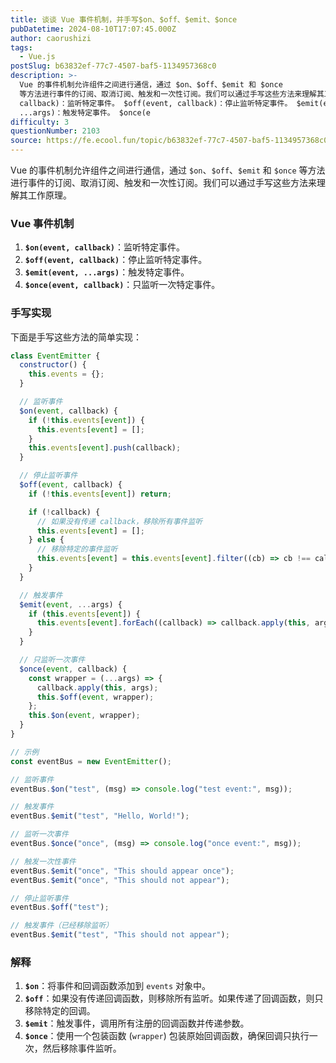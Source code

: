 ```yaml
---
title: 谈谈 Vue 事件机制，并手写$on、$off、$emit、$once
pubDatetime: 2024-08-10T17:07:45.000Z
author: caorushizi
tags:
  - Vue.js
postSlug: b63832ef-77c7-4507-baf5-1134957368c0
description: >-
  Vue 的事件机制允许组件之间进行通信，通过 $on、$off、$emit 和 $once
  等方法进行事件的订阅、取消订阅、触发和一次性订阅。我们可以通过手写这些方法来理解其工作原理。 Vue 事件机制 $on(event,
  callback)：监听特定事件。 $off(event, callback)：停止监听特定事件。 $emit(event,
  ...args)：触发特定事件。 $once(e
difficulty: 3
questionNumber: 2103
source: https://fe.ecool.fun/topic/b63832ef-77c7-4507-baf5-1134957368c0
---
```


Vue 的事件机制允许组件之间进行通信，通过 `$on`、`$off`、`$emit` 和 `$once` 等方法进行事件的订阅、取消订阅、触发和一次性订阅。我们可以通过手写这些方法来理解其工作原理。

### Vue 事件机制

1. **`$on(event, callback)`**：监听特定事件。
2. **`$off(event, callback)`**：停止监听特定事件。
3. **`$emit(event, ...args)`**：触发特定事件。
4. **`$once(event, callback)`**：只监听一次特定事件。

### 手写实现

下面是手写这些方法的简单实现：

```javascript
class EventEmitter {
  constructor() {
    this.events = {};
  }

  // 监听事件
  $on(event, callback) {
    if (!this.events[event]) {
      this.events[event] = [];
    }
    this.events[event].push(callback);
  }

  // 停止监听事件
  $off(event, callback) {
    if (!this.events[event]) return;

    if (!callback) {
      // 如果没有传递 callback，移除所有事件监听
      this.events[event] = [];
    } else {
      // 移除特定的事件监听
      this.events[event] = this.events[event].filter((cb) => cb !== callback);
    }
  }

  // 触发事件
  $emit(event, ...args) {
    if (this.events[event]) {
      this.events[event].forEach((callback) => callback.apply(this, args));
    }
  }

  // 只监听一次事件
  $once(event, callback) {
    const wrapper = (...args) => {
      callback.apply(this, args);
      this.$off(event, wrapper);
    };
    this.$on(event, wrapper);
  }
}

// 示例
const eventBus = new EventEmitter();

// 监听事件
eventBus.$on("test", (msg) => console.log("test event:", msg));

// 触发事件
eventBus.$emit("test", "Hello, World!");

// 监听一次事件
eventBus.$once("once", (msg) => console.log("once event:", msg));

// 触发一次性事件
eventBus.$emit("once", "This should appear once");
eventBus.$emit("once", "This should not appear");

// 停止监听事件
eventBus.$off("test");

// 触发事件（已经移除监听）
eventBus.$emit("test", "This should not appear");
```

### 解释

1. **`$on`**：将事件和回调函数添加到 `events` 对象中。
2. **`$off`**：如果没有传递回调函数，则移除所有监听。如果传递了回调函数，则只移除特定的回调。
3. **`$emit`**：触发事件，调用所有注册的回调函数并传递参数。
4. **`$once`**：使用一个包装函数 (`wrapper`) 包装原始回调函数，确保回调只执行一次，然后移除事件监听。
